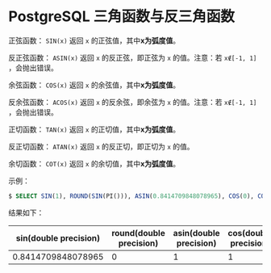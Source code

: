 # PostgreSQL 三角函数与反三角函数

正弦函数： `SIN(x)` 返回 `x` 的正弦值，其中**x为弧度值**。

反正弦函数： `ASIN(x)` 返回 `x` 的反正弦，即正弦为 `x` 的值。注意：若 `x∉[-1, 1]` ，会抛出错误。

余弦函数： `COS(x)` 返回 `x` 的余弦值，其中**x为弧度值**。

反余弦函数： `ACOS(x)` 返回 `x` 的反余弦，即余弦为 `x` 的值。注意：若 `x∉[-1, 1]` ，会抛出错误。

正切函数： `TAN(x)` 返回 `x` 的正切值，其中**x为弧度值**。

反正切函数： `ATAN(x)` 返回 `x` 的反正切，即正切为 `x` 的值。

余切函数： `COT(x)` 返回 `x` 的余切值，其中**x为弧度值**。

示例：

```sql
$ SELECT SIN(1), ROUND(SIN(PI())), ASIN(0.8414709848078965), COS(0), COS(PI()), COS(1), ACOS(1), ACOS(0), ROUND(ACOS(0.5403023058681398)), TAN(0.3), ROUND(TAN(PI()/4)), ATAN(0.30933624960962325), ATAN(1), COT(0.3), 1/TAN(0.3), COT(PI()/4);
```

结果如下：

|sin(double precision)|round(double precision)|asin(double precision)|cos(double precision)|cos(double precision)|cos(double precision)|acos(double precision)|acos(double precision)|round(double precision)|tan(double precision)|round(double precision)|atan(double precision)|atan(double precision)|cot(double precision)|?column?(double precision)|cot(double precision)|
|-----|-----|-----|-----|-----|-----|-----|-----|-----|-----|-----|-----|-----|-----|-----|-----|
|0.8414709848078965 |     0 |    1 |   1 |  -1 | 0.5403023058681398 |    0 | 1.5707963267948966 |     1 | 0.30933624960962325 |     1 |  0.3 | 0.7853981633974483 | 3.2327281437658275 | 3.2327281437658275 | 1.0000000000000002
